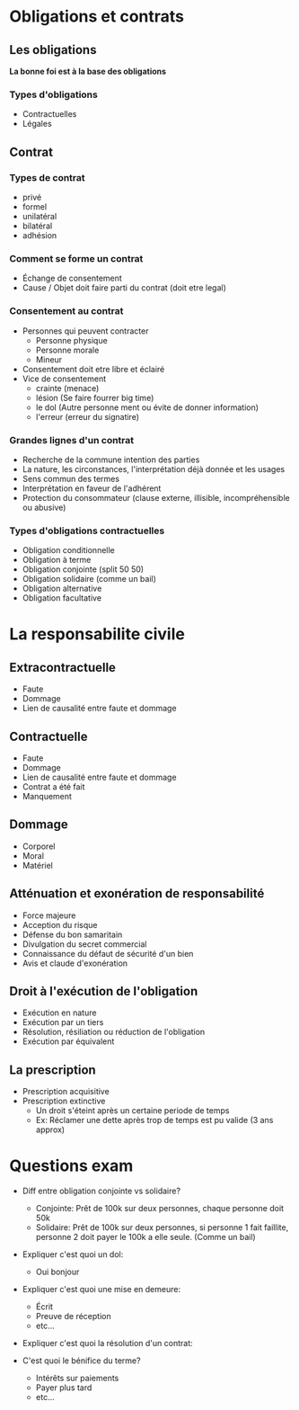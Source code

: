 # Obligations et contrats
## Les obligations
**La bonne foi est à la base des obligations**

### Types d'obligations
* Contractuelles
* Légales


## Contrat
### Types de contrat
* privé
* formel
* unilatéral
* bilatéral
* adhésion

### Comment se forme un contrat
* Échange de consentement
* Cause / Objet doit faire parti du contrat (doit etre legal)

### Consentement au contrat
* Personnes qui peuvent contracter
    * Personne physique
    * Personne morale
    * Mineur
* Consentement doit etre libre et éclairé
* Vice de consentement
    * crainte (menace)
    * lésion (Se faire fourrer big time)
    * le dol (Autre personne ment ou évite de donner information)
    * l'erreur (erreur du signatire)

### Grandes lignes d'un contrat
* Recherche de la commune intention des parties
* La nature, les circonstances, l'interprétation déjà donnée et les usages
* Sens commun des termes
* Interprétation en faveur de l'adhérent
* Protection du consommateur (clause externe, illisible, incompréhensible ou abusive)

### Types d'obligations contractuelles
* Obligation conditionnelle
* Obligation à terme
* Obligation conjointe (split 50 50)
* Obligation solidaire (comme un bail)
* Obligation alternative
* Obligation facultative


# La responsabilite civile
## Extracontractuelle
* Faute
* Dommage
* Lien de causalité entre faute et dommage

## Contractuelle
* Faute
* Dommage
* Lien de causalité entre faute et dommage
* Contrat a été fait
* Manquement

## Dommage
* Corporel
* Moral
* Matériel

## Atténuation et exonération de responsabilité
* Force majeure
* Acception du risque
* Défense du bon samaritain
* Divulgation du secret commercial
* Connaissance du défaut de sécurité d'un bien
* Avis et claude d'exonération

## Droit à l'exécution de l'obligation
* Exécution en nature
* Exécution par un tiers
* Résolution, résiliation ou réduction de l'obligation
* Exécution par équivalent

## La prescription
* Prescription acquisitive
* Prescription extinctive
    * Un droit s'éteint après un certaine periode de temps
    * Ex: Réclamer une dette après trop de temps est pu valide (3 ans approx)

# Questions exam
* Diff entre obligation conjointe vs solidaire?
    * Conjointe: Prêt de 100k sur deux personnes, chaque personne doit 50k
    * Solidaire: Prêt de 100k sur deux personnes, si personne 1 fait faillite, personne 2 doit payer le 100k a elle seule. (Comme un bail)

* Expliquer c'est quoi un dol:
    * Oui bonjour

* Expliquer c'est quoi une mise en demeure:
    * Écrit
    * Preuve de réception
    * etc...

* Expliquer c'est quoi la résolution d'un contrat:

* C'est quoi le bénifice du terme?
    * Intérêts sur paiements
    * Payer plus tard
    * etc...
